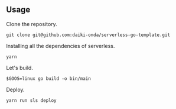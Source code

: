 ## Usage

Clone the repository.

```
git clone git@github.com:daiki-onda/serverless-go-template.git
```

Installing all the dependencies of serverless.

```
yarn
```

Let's build.

```
$GOOS=linux go build -o bin/main
```

Deploy.

```
yarn run sls deploy
```
